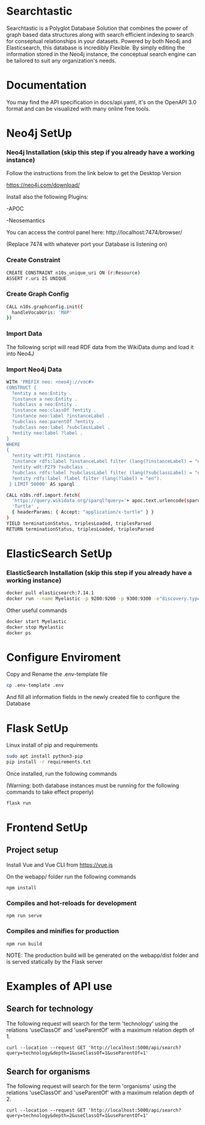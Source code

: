 # Searchtastic

Searchtastic is a Polyglot Database Solution that combines the power of graph based data structures along with search efficient indexing to search for conseptual relationships in your datasets. Powered by both Neo4j and Elasticsearch, this database is incredibly Flexible. By simply editing the information stored in the Neo4j instance, the conceptual search engine can be tailored to suit any organization's needs.


# Documentation

You may find the API specification in docs/api.yaml, it's on the OpenAPI 3.0 format and can be visualized
with many online free tools.

# Neo4j SetUp

### Neo4j Installation (skip this step if you already have a working instance)

Follow the instructions from the link below to get the Desktop Version

https://neo4j.com/download/

Install also the following Plugins:

-APOC

-Neosemantics

You can access the control panel here:
http://localhost:7474/browser/

(Replace 7474 with whatever port your Database is listening on)

### Create Constraint
```bash
CREATE CONSTRAINT n10s_unique_uri ON (r:Resource)
ASSERT r.uri IS UNIQUE
```

### Create Graph Config
```bash
CALL n10s.graphconfig.init({
  handleVocabUris: 'MAP'
})
```

### Import Data

The following script will read RDF data from the WikiData dump and load it into Neo4J

### Import Neo4j Data
```bash
WITH 'PREFIX neo: <neo4j://voc#>
CONSTRUCT { 
  ?entity a neo:Entity . 
  ?instance a neo:Entity .
  ?subclass a neo:Entity .
  ?instance neo:classOf ?entity .  
  ?instance neo:label ?instanceLabel .
  ?subclass neo:parentOf ?entity .  
  ?subclass neo:label ?subclassLabel .
  ?entity neo:label ?label . 
}
WHERE
{
  ?entity wdt:P31 ?instance .
  ?instance rdfs:label ?instanceLabel filter (lang(?instanceLabel) = "en").
  ?entity wdt:P279 ?subclass .
  ?subclass rdfs:label ?subclassLabel filter (lang(?subclassLabel) = "en").
  ?entity rdfs:label ?label filter (lang(?label) = "en").
 } LIMIT 50000' AS sparql

CALL n10s.rdf.import.fetch(
  'https://query.wikidata.org/sparql?query='+ apoc.text.urlencode(sparql),
  'Turtle' ,
  { headerParams: { Accept: "application/x-turtle" } }
)
YIELD terminationStatus, triplesLoaded, triplesParsed
RETURN terminationStatus, triplesLoaded, triplesParsed
```

# ElasticSearch SetUp

### ElasticSearch Installation (skip this step if you already have a working instance)
```bash
docker pull elasticsearch:7.14.1
docker run --name Myelastic -p 9200:9200 -p 9300:9300 -e"discovery.type=single-node" elasticsearch:7.14.1
```
Other useful commands
```bash
docker start Myelastic
docker stop Myelastic
docker ps
```
# Configure Enviroment

Copy and Rename the .env-template file

```bash
cp .env-template .env
```
And fill all information fields in the newly created file to configure the Database

# Flask SetUp
Linux install of pip and requirements

```bash
sudo apt install python3-pip
pip install -r requirements.txt
```
Once installed, run the following commands

(Warning: both database instances must be running for the following commands to take effect properly)

```bash
flask run
```
# Frontend SetUp
## Project setup

Install Vue and Vue CLI from https://vue.js

On the webapp/ folder run the following commands

```
npm install
```

### Compiles and hot-reloads for development
```
npm run serve
```

### Compiles and minifies for production
```
npm run build
```

NOTE: The production build will be generated on the webapp/dist folder and is served
statically by the Flask server

# Examples of API use

## Search for technology

The following request will search for the term 'technology' using the relations 'useClassOf' and 'useParentOf'
with a maximum relation depth of 1.

```
curl --location --request GET 'http://localhost:5000/api/search?query=technology&depth=1&useClassOf=1&useParentOf=1'
```

## Search for organisms

The following request will search for the term 'organisms' using the relations 'useClassOf' and 'useParentOf'
with a maximum relation depth of 2.

```
curl --location --request GET 'http://localhost:5000/api/search?query=technology&depth=2&useClassOf=1&useParentOf=1'
```